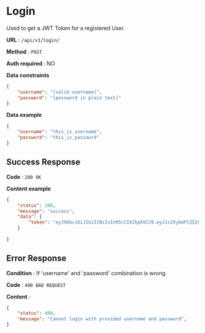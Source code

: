 # Login

Used to get a JWT Token for a registered User.

**URL** : `/api/v1/login/`

**Method** : `POST`

**Auth required** : NO

**Data constraints**

```json
{
    "username": "[valid username]",
    "password": "[password in plain text]"
}
```

**Data example**

```json
{
    "username": "this_is_username",
    "password": "this_is_passowrd"
}
```

## Success Response

**Code** : `200 OK`

**Content example**

```json
{   
    "status": 200,
    "message": "success",
    "data": {
        "token": "eyJhbGciOiJIUzI1NiIsInR5cCI6IkpXVCJ9.eyJ1c2VybmFtZSI6Im15bmFtZWlzIiwiZXhwIjoxNjU0NDcyNjY3fQ.6F74-GCleoBb3_dukjanGetVweW5VcF9vy13CcCyyKk"
    }
    
}
```

## Error Response

**Condition** : If 'username' and 'password' combination is wrong.

**Code** : `400 BAD REQUEST`

**Content** :

```json
{
    "status": 400,
    "message": "Cannot login with provided username and password",
}
```